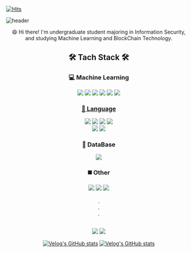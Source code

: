 [![Hits](https://hits.seeyoufarm.com/api/count/incr/badge.svg?url=https%3A%2F%2Fgithub.com%2Fgnyiii&count_bg=%2379C83D&title_bg=%23555555&icon=&icon_color=%23E7E7E7&title=hits&edge_flat=false)](https://hits.seeyoufarm.com)  

![header](https://capsule-render.vercel.app/api?type=waving&color=gradient&height=300&section=header&text=Gnyiii's%20Github&fontSize=90&animation=blinking)





<div align="center">
😄 Hi there! I'm undergraduate student majoring in Information Security,
</div>    
<div align="center">
and studying Machine Learning and BlockChain Technology.
</div>  






## <div align="center"> 🛠 Tach Stack 🛠</div>

### <div align="center"> 💻 Machine Learning </div>
<div align="center">
<a href="https://scikit-learn.org/stable/"><img src="https://img.shields.io/badge/Scikit_learn-F7931E?style=flat-square&logo=scikit-learn&logoColor=white"/></a> <a href="https://pytorch.org/"><img src="https://img.shields.io/badge/Pytorch-150458?style=flat-square&logo=Pytorch&logoColor=white"/></a> <a href="https://pandas.pydata.org/docs/"><img src="https://img.shields.io/badge/Pandas-EE4C2C?style=flat-square&logo=pandas&logoColor=white"/></a> <a href="https://www.kaggle.com/"><img src="https://img.shields.io/badge/Kaggle-20BEFF?style=flat-square&logo=Kaggle&logoColor=white"/></a> <a href="https://jupyter.org/"><img src="https://img.shields.io/badge/Jupyter-F37626?style=flat-square&logo=Jupyter&logoColor=white"/></a> <a href="https://colab.research.google.com/"><img src="https://img.shields.io/badge/Colab-F9AB00?style=flat-square&logo=Google Colab&logoColor=white"/>
</div>


### <div align="center"> 📑 Language </div>
<div align="center">
</a> <a href="https://www.python.org/"><img src="https://img.shields.io/badge/Python-3776AB?style=flat-square&logo=Python&logoColor=white"/></a> <a href="https://spring.io/"><img src="https://img.shields.io/badge/Spring-6DB33F?style=flat-square&logo=Spring&logoColor=white"/></a> <a href="https://www.programiz.com/c-programming"><img src="https://img.shields.io/badge/Clang-A8B9CC?style=flat-square&logo=C&logoColor=white"/></a> <a href="https://www.java.com/en/"><img src="https://img.shields.io/badge/Java-007396?style=flat-square&logo=Java&logoColor=white"/></a>
 </div>
 <div align="center">
 <a href="https://www.jetbrains.com/ko-kr/webstorm/promo/?source=google&medium=cpc&campaign=10627815744&gclid=CjwKCAiA7dKMBhBCEiwAO_crFKpED6rVash6vPvltYUgfnWddKeeOYtcoqaoP-ZadGHsQ-o4ikv-JxoCJHoQAvD_BwE"><img src="https://img.shields.io/badge/JavaScript-F7DF1E?style=flat-square&logo=JavaScript&logoColor=white"/></a>
    </a> <a href="https://developer.mozilla.org/ko/docs/Web/HTML"><img src="https://img.shields.io/badge/HTML-E34F26?style=flat-square&logo=HTML5&logoColor=white"/></a>
</div>

### <div align="center"> 🧮 DataBase </div>
<div align="center"> 
</a> <a href="https://www.mysql.com/"><img src="https://img.shields.io/badge/MySQL-4479A1?style=flat-square&logo=MySQL&logoColor=white"/></a>
</div>

### <div align="center"> ◼️ Other </div>
<div align="center">
<a href="https://www.blockchain.com/?utm_campaign=expnav_logo"><img src="https://img.shields.io/badge/Blockchain-121D33?style=flat-square&logo=Blockchain.com&logoColor=white"/></a>
<a href="https://www.bitcoin.com/"><img src="https://img.shields.io/badge/Bitcoin-F7931A?style=flat-square&logo=Bitcoin&logoColor=white"/></a> <a href="https://ethereum.org/en/"><img src="https://img.shields.io/badge/Ethereum-3C3C3D?style=flat-square&logo=Ethereum&logoColor=white"/></a>
</div>
</br>
<div align="center">
.  
</div>
<div align="center">
.  
</div>
<div align="center">
.  
</div>  
</br>

<div align="center">  
    
  <img src="https://img.shields.io/badge/taranndus@gmail.com-EA4335?style=flat-square&logo=Gmail&logoColor=white"/> <a href="https://www.instagram.com/geunyeongiii/"><img  src="https://img.shields.io/badge/Instagram-E4405F?style=flat-square&logo=Instagram&logoColor=white"/> </a>
</div>

  <div align="center" style="text-align:center">
    
[![Velog's GitHub stats](https://velog-readme-stats.vercel.app/api?name=AI&tag=Training&color=dark)](https://velog.io/@gnyiii) [![Velog's GitHub stats](https://velog-readme-stats.vercel.app/api?name=AI&tag=Concept)](https://velog.io/@gnyiii)
</div>



<!--
**gnyiii/gnyiii** is a ✨ _special_ ✨ repository because its `README.md` (this file) appears on your GitHub profile.

Here are some ideas to get you started:

- 🔭 I’m currently working on ...
- 🌱 I’m currently learning ...
- 👯 I’m looking to collaborate on ...
- 🤔 I’m looking for help with ...
- 💬 Ask me about ...
- 📫 How to reach me: ...
- 😄 Pronouns: ...
- ⚡ Fun fact: ...
-->
